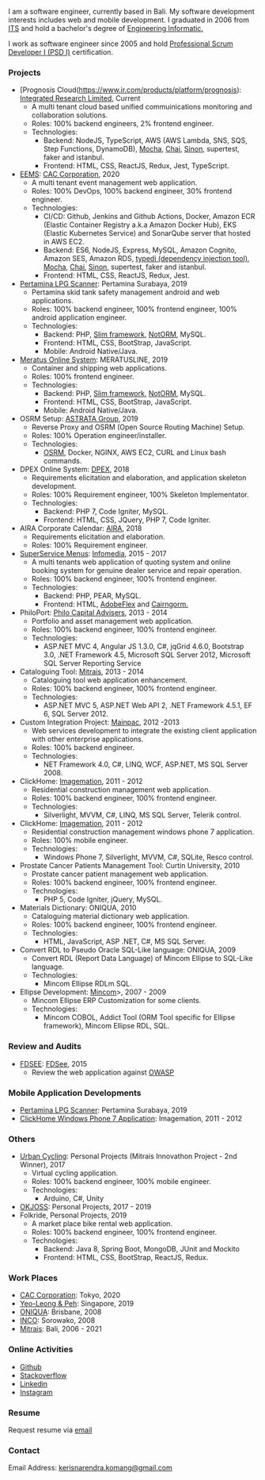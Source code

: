 I am a software engineer, currently based in Bali. My software
development interests includes web and mobile development. I graduated
in 2006 from [ITS](https://www.its.ac.id/) and hold a bachelor's degree
of [Engineering
Informatic.](https://en.wikipedia.org/wiki/Engineering_informatics#:~:text=Engineering%20Informatics%20is%20an%20engineering,The%20study%20of%20use%20of)

I work as software engineer since 2005 and hold [Professional Scrum
Developer I (PSD I)](https://www.scrum.org/certificates/485554)
certification.

### Projects  
-   [Prognosis Cloud(https://www.ir.com/products/platform/prognosis): [Integrated Research Limited](https://www.ir.com/), Current
    -   A multi tenant cloud based unified commuinications monitoring and collaboration solutions.
    -   Roles: 100% backend engineers, 2% frontend engineer.
    -   Technologies:
        -   Backend: NodeJS, TypeScript, AWS (AWS Lambda, SNS, SQS, Step Functions, DynamoDB),
            [Mocha](https://mochajs.org/),
            [Chai](https://www.chaijs.com/),
            [Sinon](https://sinonjs.org/), supertest, faker and
            istanbul.
        -   Frontend: HTML, CSS, ReactJS, Redux, Jest, TypeScript.
-   [EEMS](https://dev.eems-cac.me.uk/): [CAC
    Corporation](https://www.cac.co.jp/english/), 2020
    -   A multi tenant event management web application.
    -   Roles: 100% DevOps, 100% backend engineer, 30% frontend
        engineer.
    -   Technologies:
        -   CI/CD: Github, Jenkins and Github Actions, Docker, Amazon
            ECR (Elastic Container Registry a.k.a Amazon Docker Hub),
            EKS (Elastic Kubernetes Service) and SonarQube server that
            hosted in AWS EC2.
        -   Backend: ES6, NodeJS, Express, MySQL, Amazon Cognito, Amazon
            SES, Amazon RDS, [typedi (dependency injection
            tool)](https://github.com/typestack/typedi),
            [Mocha](https://mochajs.org/),
            [Chai](https://www.chaijs.com/),
            [Sinon](https://sinonjs.org/), supertest, faker and
            istanbul.
        -   Frontend: HTML, CSS, ReactJS, Redux, Jest.
-   [Pertamina LPG Scanner](https://i.imgur.com/j8PZsUt.png): Pertamina
    Surabaya, 2019
    -   Pertamina skid tank safety management android and web
        applications.
    -   Roles: 100% backend engineer, 100% frontend engineer, 100%
        android application engineer.
    -   Technologies:
        -   Backend: PHP, [Slim
            framework](http://www.slimframework.com/),
            [NotORM](https://www.notorm.com/), MySQL.
        -   Frontend: HTML, CSS, BootStrap, JavaScript.
        -   Mobile: Android Native/Java.
-   [Meratus Online System](https://i.imgur.com/GmGDQsi.png):
    MERATUSLINE, 2019
    -   Container and shipping web applications.
    -   Roles: 100% frontend engineer.
    -   Technologies:
        -   Backend: PHP, [Slim
            framework](http://www.slimframework.com/),
            [NotORM](https://www.notorm.com/), MySQL.
        -   Frontend: HTML, CSS, BootStrap, JavaScript.
        -   Mobile: Android Native/Java.
-   OSRM Setup: [ASTRATA Group](https://www.astrata.eu/home-page), 2019
    -   Reverse Proxy and OSRM (Open Source Routing Machine) Setup.
    -   Roles: 100% Operation engineer/installer.
    -   Technologies:
        -   [OSRM](http://project-osrm.org/), Docker, NGINX, AWS EC2, CURL and
            Linux bash commands.
-   DPEX Online System: [DPEX](https://dpex.com), 2018
    -   Requirements elicitation and elaboration, and application
        skeleton development.
    -   Roles: 100% Requirement engineer, 100% Skeleton Implementator.
    -   Technologies:
        -   Backend: PHP 7, Code Igniter, MySQL.
        -   Frontend: HTML, CSS, JQuery, PHP 7, Code Igniter.
-   AIRA Corporate Calendar: [AIRA](https://www.aira.org.au), 2018
    -   Requirements elicitation and elaboration.
    -   Roles: 100% Requirement engineer.
-   [SuperService Menus](https://i.imgur.com/VSLJTdX.jpg):
    [Infomedia](https://www.infomedia.com.au), 2015 - 2017
    -   A multi tenants web application of quoting system and online
        booking system for genuine dealer service and repair operation.
    -   Roles: 100% backend engineer, 100% frontend engineer.
    -   Technologies:
        -   Backend: PHP, PEAR, MySQL.
        -   Frontend: HTML,
            [AdobeFlex](https://www.adobe.com/products/flex.html) and
            [Cairngorm.](https://en.wikipedia.org/wiki/List_of_Flex_frameworks#Cairngorm)
-   PhiloPort: [Philo Capital
    Advisers](https://www.philocapital.com.au), 2013 - 2014
    -   Portfolio and asset management web application.
    -   Roles: 100% backend engineer, 100% frontend engineer.
    -   Technologies:
        -   ASP.NET MVC 4, Angular JS 1.3.0, C\#, jqGrid 4.6.0,
            Bootstrap 3.0, .NET Framework 4.5, Microsoft SQL Server
            2012, Microsoft SQL Server Reporting Service
-   Cataloguing Tool: [Mitrais](https://www.mitrais.com), 2013 - 2014
    -   Cataloguing tool web application enhancement.
    -   Roles: 100% backend engineer, 100% frontend engineer.
    -   Technologies:
        -   ASP.NET MVC 5, ASP.NET Web API 2, .NET Framework 4.5.1, EF
            6, SQL Server 2012.
-   Custom Integration Project: [Mainpac](https://www.mainpac.com.au),
    2012 -2013
    -   Web services development to integrate the existing client
        application with other enterprise applications.
    -   Roles: 100% backend engineer.
    -   Technologies:
        -   NET Framework 4.0, C\#, LINQ, WCF, ASP.NET, MS SQL Server
            2008.
-   ClickHome:
    [Imagemation](https://www.linkedin.com/company/imagemation/), 2011 -
    2012
    -   Residential construction management web application.
    -   Roles: 100% backend engineer, 100% frontend engineer.
    -   Technologies:
        -   Silverlight, MVVM, C\#, LINQ, MS SQL Server, Telerik
            control.
-   ClickHome:
    [Imagemation](https://www.linkedin.com/company/imagemation/), 2011 -
    2012
    -   Residential construction management windows phone 7 application.
    -   Roles: 100% mobile engineer.
    -   Technologies:
        -   Windows Phone 7, Silverlight, MVVM, C\#, SQLite, Resco
            control.
-   Prostate Cancer Patients Management Tool: Curtin University, 2010
    -   Prostate cancer patient management web application.
    -   Roles: 100% backend engineer, 100% frontend engineer.
    -   Technologies:
        -   PHP 5, Code Igniter, jQuery, MySQL.
-   Materials Dictionary: ONIQUA, 2010
    -   Cataloguing material dictionary web application.
    -   Roles: 100% backend engineer, 100% frontend engineer.
    -   Technologies:
        -   HTML, JavaScript, ASP .NET, C\#, MS SQL Server.
-   Convert RDL to Pseudo Oracle SQL-Like language: ONIQUA, 2009
    -   Convert RDL (Report Data Language) of Mincom Ellipse to SQL-Like
        language.
    -   Technologies:
        -   Mincom Ellipse RDLm SQL.
-   Ellipse Development:
    [Mincom](https://en.wikipedia.org/wiki/Mincom_(company))\>, 2007 -
    2009
    -   Mincom Ellipse ERP Customization for some clients.
    -   Technologies:
        -   Mincom COBOL, Addict Tool (ORM Tool specific for Ellipse
            framework), Mincom Ellipse RDL, SQL.

### Review and Audits

-   [FDSEE](https://i.imgur.com/hMU8uzx.png):
    [FDSee](https://fdsee.com.au), 2015
    -   Review the web application against [OWASP](https://owasp.org/)

### Mobile Application Developments

-   [Pertamina LPG Scanner](https://i.imgur.com/sLeuuKr.png): Pertamina
    Surabaya, 2019
-   [ClickHome Windows Phone 7 Application](): Imagemation, 2011 - 2012

### Others

-   [Urban Cycling](https://www.instagram.com/p/BZwwv93B7xI/): Personal
    Projects (Mitrais Innovathon Project - 2nd Winner), 2017
    -   Virtual cycling application.
    -   Roles: 100% backend engineer, 100% mobile engineer.
    -   Technologies:
        -   Arduino, C\#, Unity
-   [OKJOSS](https://www.okjoss.com/): Personal Projects, 2017 - 2019
-   Folkride, Personal Projects, 2019
    -   A market place bike rental web application.
    -   Roles: 100% backend engineer, 100% frontend engineer.
    -   Technologies:
        -   Backend: Java 8, Spring Boot, MongoDB, JUnit and Mockito
        -   Frontend: HTML, CSS, BootStrap, ReactJS, Redux.

### Work Places

-   [CAC Corporation](https://www.cac.co.jp/english/): Tokyo, 2020
-   [Yeo-Leong & Peh](https://adsanlaw.com/): Singapore, 2019
-   [ONIQUA](https://www.linkedin.com/company/oniqua/): Brisbane, 2008
-   [INCO](http://www.vale.com/indonesia/EN/Pages/default.aspx):
    Sorowako, 2008
-   [Mitrais](https://www.mitrais.com/): Bali, 2006 - 2021

### Online Activities

-   [Github](https://github.com/Kerisnarendra)
-   [Stackoverflow](https://stackoverflow.com/users/4526737/kerisnarendra)
-   [Linkedin](https://www.linkedin.com/in/kerisnarendra-komang-a5781756/)
-   [Instagram](https://www.instagram.com/kakerisn)

### Resume

Request resume via [email](mailto:kerisnarendra.komang@gmail.com)

### Contact

Email Address: [kerisnarendra.komang@gmail.com](mailto:kerisnarendra.komang@gmail.com)
